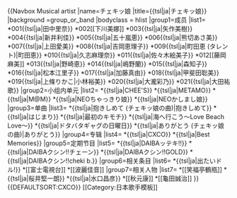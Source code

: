 {{Navbox Musical artist
|name=チェキッ娘
|title={{tsl|ja|チェキッ娘}}
|background =group_or_band
|bodyclass = hlist
|group1=成员
|list1=
*001{{tsl|ja|田中里奈}}
*002[[下川美娜]]
*003{{tsl|ja|矢作美樹}}
*004{{tsl|ja|新井利佳}}
*005{{tsl|ja|五十嵐恵}}
*006{{tsl|ja|熊切あさ美}}
*007{{tsl|ja|上田愛美}}
*008{{tsl|ja|吉岡恵理子}}
*009{{tsl|ja|町田恵 (タレント)|町田恵}}
*010{{tsl|ja|久志麻理奈}}
*011{{tsl|ja|佐々木絵美子}}
*012[[藤岡麻美]]
*013{{tsl|ja|野崎恵}}
*014{{tsl|ja|嶋野蘭}}
*015{{tsl|ja|森知子}}
*016{{tsl|ja|松本江里子}}
*017{{tsl|ja|加藤真由}}
*018{{tsl|ja|甲斐田聡美}}
*019{{tsl|ja|上條りかこ|小林裕美}}
*020{{tsl|ja|大瀧彩乃}}
*021{{tsl|ja|大田祐歌}}
|group2=小组内单元
|list2=
*{{tsl|ja|CHEE'S}}
*{{tsl|ja|METAMO}}
*{{tsl|ja|M@M}}
*{{tsl|ja|NEOちゃっきり娘}}
*{{tsl|ja|NEOかしまし娘}}
|group3=单曲
|list3=
*{{tsl|ja|抱きしめて (チェキッ娘の曲)|抱きしめて}}
*{{tsl|ja|はじまり}}
*{{tsl|ja|最初のキモチ}}
*{{tsl|ja|海へ行こう〜Love Beach Love〜}}
*{{tsl|ja|ドタバタギャグの日曜日}}
*{{tsl|ja|ありがとう (チェキッ娘の曲)|ありがとう}}
|group4=专辑
|list4=
*{{tsl|ja|CXCO}}
*{{tsl|ja|Best Memories}}
|group5=定期节目
|list5=
*{{tsl|ja|DAIBAッテキ!!}}
*{{tsl|ja|DAIBAクシン!!チェーン}}
*{{tsl|ja|DAIBAクシン!!GOLD}}
*{{tsl|ja|DAIBAクシン!!cheki b.}}
|group6=相关条目
|list6=
*{{tsl|ja|出たいドル!}}
*[[富士電視台]]
*[[波麗佳音]]
|group7=相关人物
|list7=
*[[笑福亭鶴瓶]]
*{{tsl|ja|桜井堅一朗}}
*{{tsl|ja|水口昌彦}}
*[[秋元康]]
*[[龜田誠治]]
}}<noinclude>
{{DEFAULTSORT:CXCO}}
[[Category:日本歌手模板]]
</noinclude>